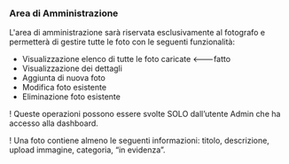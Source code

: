 ### Area di Amministrazione
L'area di amministrazione sarà riservata esclusivamente al fotografo e permetterà di gestire tutte le foto con le seguenti funzionalità:

- Visualizzazione elenco di tutte le foto caricate <---fatto
- Visualizzazione dei dettagli 
- Aggiunta di nuova foto
- Modifica foto esistente
- Eliminazione foto esistente

! Queste operazioni possono essere svolte SOLO dall’utente Admin che ha accesso alla dashboard.


! Una foto contiene almeno le seguenti informazioni: titolo, descrizione, upload immagine, categoria, “in evidenza”.

